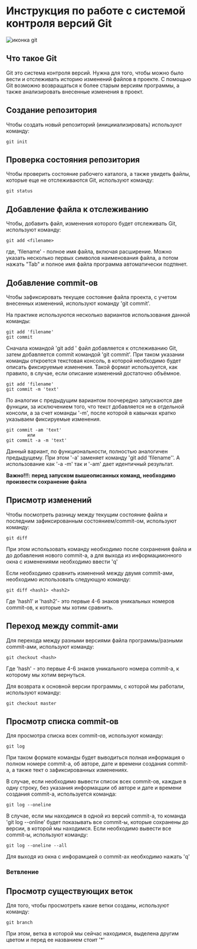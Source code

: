 # **Инструкция по работе с системой контроля версий Git**

![иконка git](icon.png)

## Что такое Git

Git это система контроля версий. Нужна для того, чтобы можно было вести и отслеживать историю изменений файлов в проекте. С помощью Git возможно возвращаться к более старым версиям программы, а также анализировать внесенные изменения в проект. 

## Создание репозитория

Чтобы создать новый репозиторий (иницииализировать) используют команду:

    git init

## Проверка состояния репозитория

Чтобы проверить состояние рабочего каталога, а также увидеть файлы, которые еще не отслеживаются Git, используют команду:

    git status

## Добавление файла к отслеживанию

Чтобы, добавить файл, изменения которого будет отслеживать Git, используют команду:

    git add <filename>

где, 'filename' - полное имя файла, включая расширение. Можно указать несколько первых символов наименования файла, а потом нажать "Tab" и полное имя файла программа автоматически подтянет.

## Добавление commit-ов

Чтобы зафиксировать текущее состояние файла проекта, с учетом внесенных изменений, используют команду 'git commit'. 

На практике используются несколько вариантов использования данной команды:

    git add 'filename'
    git commit

Сначала командой 'git add <filename>' файл добавляется к отслеживанию Git, затем добавляется commit командой 'git commit'. При таком указании команды откроется текстовая консоль, в которой необходимо будет описать фиксируемые изменения. Такой формат используется, как правило, в случае, если описание изменений достаточно объёмное.

    git add 'filename'
    git commit -m 'text'

По аналогии с предыдущим вариантом поочередно запускаются две функции, за исключением того, что текст добавляется не в отдельной консоли, а за счет команды '-m', после которой в кавычках кратко указываем фиксируемые изменения.

    git commit -am 'text'
            или
    git commit -a -m 'text'

Данный вариант, по функциональности, полностью аналогичен предыдущему. При этом '-a' заменяет команду 'git add 'filename''. А использование как '-a -m' так и '-am' дает идентичный результат.

**Важно!!!: перед запуском вышеописанных команд, необходимо произвести сохранение файла**

## Присмотр изменений

Чтобы посмотреть разницу между текущим состояние файла и последним зафиксированным состоянием/commit-ом, используют команду:

    git diff

При этом использовать команду необходимо после сохранения файла и до добавления нового commit-а, а для выхода из информациионного окна с изменениями необходимо ввести 'q'

Если необходимо сравнить изменений между двумя commit-ами, необходимо использовать следующую команду:

    git diff <hash1> <hash2>

Где 'hash1' и 'hash2'- это первые 4-6 знаков уникальных номеров commit-ов, к которые мы хотим сравнить.

## Переход между commit-ами

Для перехода между разными версиями файла программы/разными commit-ами, используют команду:

    git checkout <hash>

Где 'hash' - это первые 4-6 знаков уникального номера commit-а, к которому мы хотим вернуться.

Для возврата к основной версии программы, с которой мы работали, используют команду:

    git checkout master

## Просмотр списка commit-ов

Для просмотра списка всех commit-ов, используют команду:

    git log

При таком формате команды будет выводиться полная информация о полном номере commit-а, об авторе, дате и времени создания commit-а, а также тект о зафиксированных изменениях.

В случае, если необходимо вывести список всех commit-ов, каждые в одну строку, без указания информацции об авторе и дате и времени создания commit-а, используется команда:

    git log --oneline

В случае, если мы находимся в одной из версий commit-а, то команда 'git log --online' будет показывать все commit-ы, которые сохранены до версии, в которой мы находимся. Если необходимо вывести все commit-ы, используют команду:

    git log --oneline --all

Для выходя из окна с инфорамцией о commit-ах необходимо нажать 'q'

### Ветвление

## Просмотр существующих веток

Для того, чтобы просмотреть какие ветки созданы, используют команду:

    git branch

При этом, ветка в которой мы сейчас находимся, выделена другим цветом и перед ее названием стоит '*'
